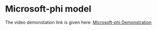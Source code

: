 # Microsoft-phi model

The video demonstation link is given here: [Microsoft-phi Demonstration](https://drive.google.com/file/d/1BkAOSgCGkdzA7xGLKioiASFw692ho6xH/view?usp=sharing)